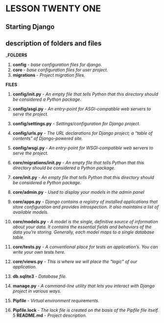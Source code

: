 # LESSON TWENTY ONE
## Starting Django

## description of folders and files
___FOLDERS__
1. __config__ - _base configuration files for django._
2. __core__ - _base configuration files for user project._
3. __migrations__ - _Project migration files._

__FILES__
1. __config/init.py__ - _An empty file that tells Python that this directory should be considered a Python package._
2. __config/asgi.py__ - _An entry-point for ASGI-compatible web servers to serve the project._
3. __config/settings.py__ - _Settings/configuration for Django project._
4. __config/urls.py__ - _The URL declarations for Django project; a “table of contents” of Django-powered site._
5. __config/wsgi.py__ - _An entry-point for WSGI-compatible web servers to serve the project._

1. __core/migrations/init.py__ - _An empty file that tells Python that this directory should be considered a Python package._

1. __core/init.py__ - _An empty file that tells Python that this directory should be considered a Python package._
2. __core/admin.py__ - _Used to display your models in the admin panel_
3. __core/apps.py__ - _Django contains a registry of installed applications that store configuration and provides introspection. It also maintains a list of available models._
4. __core/models.py__ - _A model is the single, definitive source of information about your data. It contains the essential fields and behaviors of the data you’re storing. Generally, each model maps to a single database table._
5. __core/tests.py__ - _A conventional place for tests  an application’s. You can write your own tests here._
6. __core/views.py__ - _This is where we will place the "logic" of our application._

1. __db.sqlite3__ - _Database file._
2. __manage.py__ - _A command-line utility that lets you interact with Django project in various ways._
3. __Pipfile__ - _Virtual environment requirements._
4. __Pipfile.lock__ - _The lock file is created on the basis of the Pipfile file itself._
5 __README.md__ - _Project description._